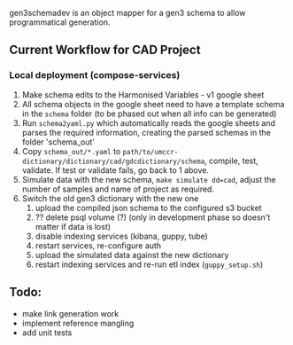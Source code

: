 gen3schemadev is an object mapper for a gen3 schema to allow programmatical generation.

## Current Workflow for CAD Project

### Local deployment (compose-services)

1. Make schema edits to the Harmonised Variables - v1 google sheet
2. All schema objects in the google sheet need to have a template schema in the `schema` folder (to be phased out when all info can be generated)
3. Run `schema2yaml.py` which automatically reads the google sheets and parses the required information, creating the parsed schemas in the folder 'schema_out' 
4. Copy `schema_out/*.yaml` to `path/to/umccr-dictionary/dictionary/cad/gdcdictionary/schema`, compile, test, validate. If test or validate fails, go back to 1 above.
5. Simulate data with the new schema, `make simulate dd=cad`, adjust the number of samples and name of project as required.
6. Switch the old gen3 dictionary with the new one
   1. upload the compiled json schema to the configured s3 bucket
   2. ?? delete psql volume (?) (only in development phase so doesn't matter if data is lost)
   3. disable indexing services (kibana, guppy, tube)
   4. restart services, re-configure auth
   5. upload the simulated data against the new dictionary
   6. restart indexing services and re-run etl index (`guppy_setup.sh`)

## Todo:
- make link generation work
- implement reference mangling
- add unit tests

